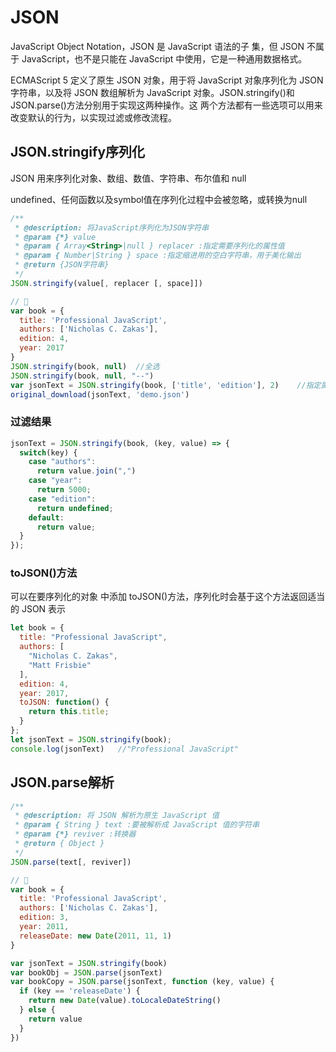 # JSON

JavaScript Object Notation，JSON 是 JavaScript 语法的子 集，但 JSON 不属于 JavaScript，也不是只能在 JavaScript 中使用，它是一种通用数据格式。

ECMAScript 5 定义了原生 JSON 对象，用于将 JavaScript 对象序列化为 JSON 字符串，以及将 JSON 数组解析为 JavaScript 对象。JSON.stringify()和 JSON.parse()方法分别用于实现这两种操作。这 两个方法都有一些选项可以用来改变默认的行为，以实现过滤或修改流程。

## JSON.stringify序列化

JSON 用来序列化对象、数组、数值、字符串、布尔值和 null

undefined、任何函数以及symbol值在序列化过程中会被忽略，或转换为null

```js
/**
 * @description: 将JavaScript序列化为JSON字符串
 * @param {*} value
 * @param { Array<String>|null } replacer :指定需要序列化的属性值
 * @param { Number|String } space :指定缩进用的空白字符串，用于美化输出
 * @return {JSON字符串}
 */
JSON.stringify(value[, replacer [, space]])
```

```js
// 🌰
var book = {
  title: 'Professional JavaScript',
  authors: ['Nicholas C. Zakas'],
  edition: 4,
  year: 2017
}
JSON.stringify(book, null)  //全选
JSON.stringify(book, null, "--")
var jsonText = JSON.stringify(book, ['title', 'edition'], 2)	//指定属性
original_download(jsonText, 'demo.json')
```

### 过滤结果

```js
jsonText = JSON.stringify(book, (key, value) => {
  switch(key) {
    case "authors":
      return value.join(",")
    case "year":
      return 5000;
    case "edition":
      return undefined;
    default:
      return value;
  }
});
```

### toJSON()方法

可以在要序列化的对象 中添加 toJSON()方法，序列化时会基于这个方法返回适当的 JSON 表示

```js
let book = {
  title: "Professional JavaScript",
  authors: [
    "Nicholas C. Zakas",
    "Matt Frisbie"
  ],
  edition: 4,
  year: 2017,
  toJSON: function() {
    return this.title;
  }
};
let jsonText = JSON.stringify(book);
console.log(jsonText)	//"Professional JavaScript"
```



## JSON.parse解析

```js
/**
 * @description: 将 JSON 解析为原生 JavaScript 值
 * @param { String } text :要被解析成 JavaScript 值的字符串
 * @param {*} reviver :转换器
 * @return { Object }
 */
JSON.parse(text[, reviver])
```

```js
// 🌰
var book = {
  title: 'Professional JavaScript',
  authors: ['Nicholas C. Zakas'],
  edition: 3,
  year: 2011,
  releaseDate: new Date(2011, 11, 1)
}

var jsonText = JSON.stringify(book)
var bookObj = JSON.parse(jsonText)
var bookCopy = JSON.parse(jsonText, function (key, value) {
  if (key == 'releaseDate') {
    return new Date(value).toLocaleDateString()
  } else {
    return value
  }
})
```
